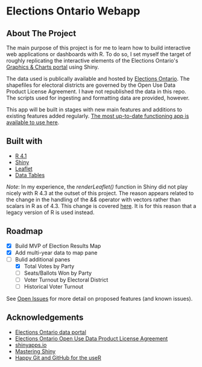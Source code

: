 # Elections Ontario Webapp

## About The Project

The main purpose of this project is for me to learn how to build interactive web applications or dashboards with R. To do so, I set myself the target of roughly replicating the interactive elements of the Elections Ontario's [Graphics & Charts portal](https://results.elections.on.ca/en/graphics-charts) using Shiny.

The data used is publically available and hosted by [Elections Ontario](https://results.elections.on.ca/en/publications). The shapefiles for electoral districts are governed by the Open Use Data Product License Agreement. I have not republished the data in this repo. The scripts used for ingesting and formatting data are provided, however.

This app will be built in stages with new main features and additions to existing features added regularly. [The most up-to-date functioning app is available to use here](http://cmkimber.shinyapps.io/elections_ontario_app).

## Built with

* [R 4.1](https://www.r-project.org/)
* [Shiny](https://shiny.posit.co/)
* [Leaflet](https://leafletjs.com/)
* [Data Tables](https://datatables.net/)

_Note_: In my experience, the _renderLeaflet()_ function in Shiny did not play nicely with R 4.3 at the outset of this project. The reason appears related to the change in the handling of the _&&_ operator with vectors rather than scalars in R as of 4.3. This change is covered [here](https://www.jumpingrivers.com/blog/whats-new-r43/). It is for this reason that a legacy version of R is used instead.

## Roadmap

- [x] Build MVP of Election Results Map
- [x] Add multi-year data to map pane
- [ ] Bulid additional panes
  - [x] Total Votes by Party
  - [ ] Seats/Ballots Won by Party
  - [ ] Voter Turnout by Electoral District
  - [ ] Historical Voter Turnout

See [Open Issues](https://github.com/cmkimber/Elections_Ontario_App/issues?q=is%3Aopen+is%3Aissue) for more detail on proposed features (and known issues).

## Acknowledgements

* [Elections Ontario data portal](https://results.elections.on.ca/en/results-overview)
* [Elections Ontario Open Use Data Product License Agreement](https://www.elections.on.ca/en/voting-in-ontario/electoral-district-shapefiles/open-use-data-product-licence-agreement.html)
* [shinyapps.io](https://www.shinyapps.io/)
* [Mastering Shiny](https://mastering-shiny.org/index.html)
* [Happy Git and GitHub for the useR](https://happygitwithr.com/)
